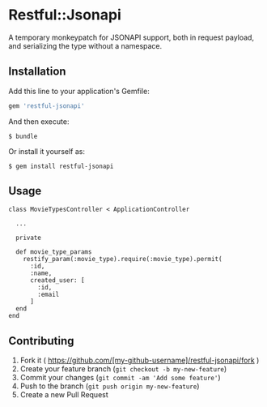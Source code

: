 # Restful::Jsonapi

A temporary monkeypatch for JSONAPI support, both in request payload, and serializing the type without a namespace.

## Installation

Add this line to your application's Gemfile:

```ruby
gem 'restful-jsonapi'
```

And then execute:

    $ bundle

Or install it yourself as:

    $ gem install restful-jsonapi

## Usage

```
class MovieTypesController < ApplicationController

  ...
 
  private

  def movie_type_params
    restify_param(:movie_type).require(:movie_type).permit(
      :id,
      :name,
      created_user: [
        :id,
        :email
      ]
  end
end
```

## Contributing

1. Fork it ( https://github.com/[my-github-username]/restful-jsonapi/fork )
2. Create your feature branch (`git checkout -b my-new-feature`)
3. Commit your changes (`git commit -am 'Add some feature'`)
4. Push to the branch (`git push origin my-new-feature`)
5. Create a new Pull Request

